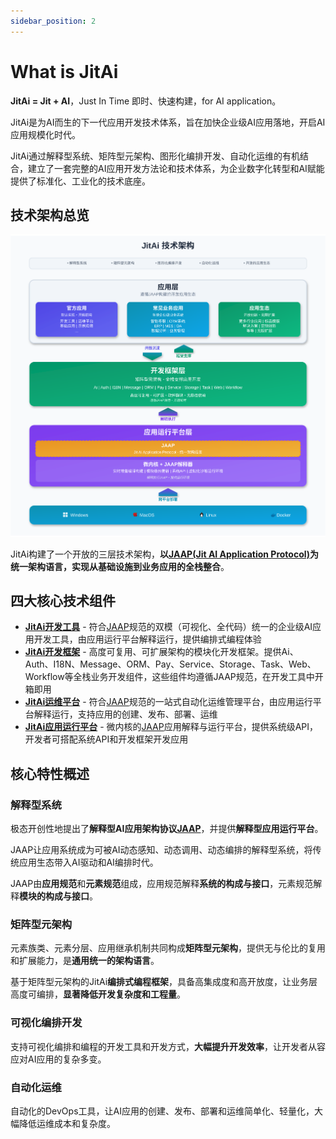 ```yaml
---
sidebar_position: 2
---
```


# What is JitAi
**JitAi = Jit + AI**，Just In Time 即时、快速构建，for AI application。

JitAi是为AI而生的下一代应用开发技术体系，旨在加快企业级AI应用落地，开启AI应用规模化时代。

JitAi通过解释型系统、矩阵型元架构、图形化编排开发、自动化运维的有机结合，建立了一套完整的AI应用开发方法论和技术体系，为企业数字化转型和AI赋能提供了标准化、工业化的技术底座。

## 技术架构总览

![JitAi技术架构](img/jitai-architecture.svg)

JitAi构建了一个开放的三层技术架构，**以[JAAP(Jit AI Application Protocol)](/docs/topics/JAAP)为统一架构语言，实现从基础设施到业务应用的全栈整合**。

## 四大核心技术组件

- **[JitAi开发工具](/docs/topics/开发工具)** - 符合[JAAP](/docs/topics/JAAP)规范的双模（可视化、全代码）统一的企业级AI应用开发工具，由应用运行平台解释运行，提供编排式编程体验
- **[JitAi开发框架](/docs/category/开发框架)** - 高度可复用、可扩展架构的模块化开发框架。提供Ai、Auth、I18N、Message、ORM、Pay、Service、Storage、Task、Web、Workflow等全栈业务开发组件，这些组件均遵循JAAP规范，在开发工具中开箱即用
- **[JitAi运维平台](/docs/howto/运维架构与管理指南)** - 符合[JAAP](/docs/topics/JAAP)规范的一站式自动化运维管理平台，由应用运行平台解释运行，支持应用的创建、发布、部署、运维
- **[JitAi应用运行平台](/docs/category/运行平台)** - 微内核的[JAAP](/docs/topics/JAAP)应用解释与运行平台，提供系统级API，开发者可搭配系统API和开发框架开发应用

## 核心特性概述

### 解释型系统

极态开创性地提出了**解释型AI应用架构协议[JAAP](/docs/topics/JAAP)**，并提供**解释型应用运行平台**。

JAAP让应用系统成为可被AI动态感知、动态调用、动态编排的解释型系统，将传统应用生态带入AI驱动和AI编排时代。

JAAP由**应用规范**和**元素规范**组成，应用规范解释**系统的构成与接口**，元素规范解释**模块的构成与接口**。

### 矩阵型元架构

元素族类、元素分层、应用继承机制共同构成**矩阵型元架构**，提供无与伦比的复用和扩展能力，是**通用统一的架构语言**。

基于矩阵型元架构的JitAi**编排式编程框架**，具备高集成度和高开放度，让业务层高度可编排，**显著降低开发复杂度和工程量**。

### 可视化编排开发

支持可视化编排和编程的开发工具和开发方式，**大幅提升开发效率**，让开发者从容应对AI应用的复杂多变。

### 自动化运维

自动化的DevOps工具，让AI应用的创建、发布、部署和运维简单化、轻量化，大幅降低运维成本和复杂度。
